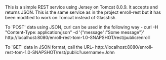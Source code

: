 This is a simple REST service using Jersey on Tomcat 8.0.9. It accepts and returns JSON. This is the same service as in the project
enroll-rest but it has been modified to work on Tomcat instead of Glassfish.

To 'POST' data using JSON, curl can be used in the following way -
curl -H "Content-Type: application/json" -d '{"message":"Some message"}' http://localhost:8080/enroll-rest-tom-1.0-SNAPSHOT/rest/public/enroll

To 'GET' data in JSON format, call the URL-
http://localhost:8080/enroll-rest-tom-1.0-SNAPSHOT/rest/public?username=John

